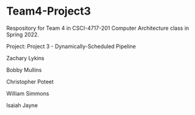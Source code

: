 # Team4-Project3
Respository for Team 4 in CSCI-4717-201 Computer Architecture class in Spring 2022.

Project: Project 3 - Dynamically-Scheduled Pipeline

Zachary Lykins

Bobby Mullins

Christopher Poteet

William Simmons

Isaiah Jayne
